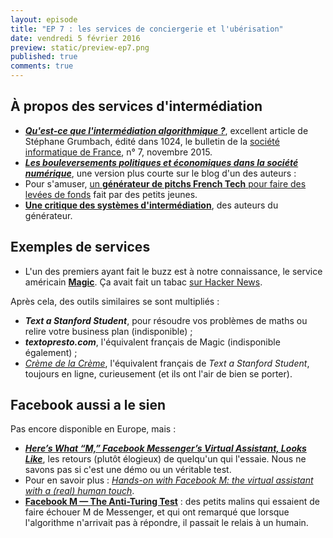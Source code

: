 ```yaml
---
layout: episode
title: "EP 7 : les services de conciergerie et l'ubérisation"
date: vendredi 5 février 2016
preview: static/preview-ep7.png
published: true
comments: true
---
```


## À propos des services d'intermédiation

- ***[Qu'est-ce que l'intermédiation algorithmique ?](http://www.societe-informatique-de-france.fr/wp-content/uploads/2015/12/1024-no7-Grumbach.pdf)***, excellent article de Stéphane Grumbach, édité dans 1024, le bulletin de la [société informatique de France](http://www.societe-informatique-de-france.fr), n° 7, novembre 2015.
- ***[Les bouleversements politiques et économiques dans la société numérique](http://vie.jill-jenn.net/2015/04/10/bouleversements-politiques-economiques-societe-numerique/)***, une version plus courte sur le blog d'un des auteurs : 
- Pour s'amuser, [un **générateur de pitchs French Tech** pour faire des levées de fonds](http://www.frenchtech.co) fait par des petits jeunes.
- [**Une critique des systèmes d'intermédiation**](http://www.frenchtech.co/a-propos), des auteurs du générateur.

## Exemples de services

- L'un des premiers ayant fait le buzz est à notre connaissance, le service américain [**Magic**](https://getmagicnow.com). Ça avait fait un tabac [sur Hacker News](https://news.ycombinator.com/item?id=9087819).

Après cela, des outils similaires se sont multipliés :

- ***Text a Stanford Student***, pour résoudre vos problèmes de maths ou relire votre business plan (indisponible) ;
- ***textopresto.com***, l'équivalent français de Magic (indisponible également) ;
- [*Crème de la Crème*](http://cremedelacreme.io), l'équivalent français de *Text a Stanford Student*, toujours en ligne, curieusement (et ils ont l'air de bien se porter).

## Facebook aussi a le sien

Pas encore disponible en Europe, mais :

- [***Here’s What “M,” Facebook Messenger’s Virtual Assistant, Looks Like***](http://www.buzzfeed.com/alexkantrowitz/heres-what-m-facebook-messengers-virtual-assistant-looks-lik), les retours (plutôt élogieux) de quelqu'un qui l'essaie. Nous ne savons pas si c'est une démo ou un véritable test.
- Pour en savoir plus : [*Hands-on with Facebook M: the virtual assistant with a (real) human touch*](http://www.theverge.com/2015/10/26/9605526/facebook-m-hands-on-personal-assistant-ai).
- [**Facebook M — The Anti-Turing Test**](https://blog.arik.io/facebook-m-the-anti-turing-test-74c5af19987c#.uogkx6myk) : des petits malins qui essaient de faire échouer M de Messenger, et qui ont remarqué que lorsque l'algorithme n'arrivait pas à répondre, il passait le relais à un humain.
